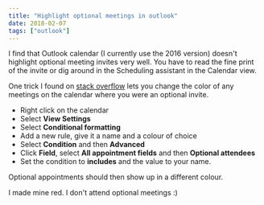 ```yaml
---
title: "Highlight optional meetings in outlook"
date: 2018-02-07
tags: ["outlook"]
---
```


I find that Outlook calendar (I currently use the 2016 version) doesn't highlight 
optional meeting invites very well. You have to read the fine print of the invite
or dig around in the Scheduling assistant in the Calendar view.

One trick I found on [stack overflow](https://superuser.com/questions/1032432/how-do-i-know-in-an-accepted-a-outlook-meeting-request-that-i-am-required-or-opt)
lets you change the color of any meetings on the calendar 
where you were an optional invite.

- Right click on the calendar
- Select **View Settings**
- Select **Conditional formatting**
- Add a new rule, give it a name and a colour of choice
- Select **Condition** and then **Advanced**
- Click **Field**, select **All appointment fields** and then **Optional attendees**
- Set the condition to **includes** and the value to your name.
 
Optional appointments should then show up in a different colour. 

I made mine red. I don't attend optional meetings :)